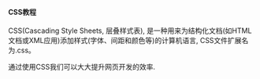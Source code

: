 #### CSS教程

CSS(Cascading Style Sheets, 层叠样式表), 是一种用来为结构化文档(如HTML文档或XML应用)添加样式(字体、间距和颜色等)的计算机语言, CSS文件扩展名为.css。

通过使用CSS我们可以大大提升网页开发的效率.